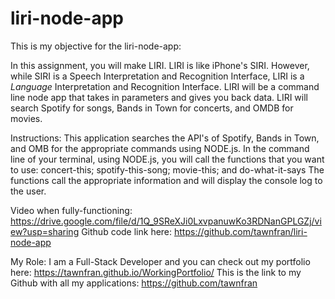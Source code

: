 # liri-node-app

This is my objective for the liri-node-app: 

In this assignment, you will make LIRI. LIRI is like iPhone's SIRI. However, while SIRI is a Speech Interpretation and Recognition Interface, LIRI is a _Language_ Interpretation and Recognition Interface. LIRI will be a command line node app that takes in parameters and gives you back data.
LIRI will search Spotify for songs, Bands in Town for concerts, and OMDB for movies.

Instructions:
This application searches the API's of Spotify, Bands in Town, and OMB for the appropriate commands using NODE.js. 
In the command line of your terminal, using NODE.js, you will call the functions that you want to use:
concert-this;
spotify-this-song;
movie-this; 
and do-what-it-says 
The functions call the appropriate information and will display the console log to the user. 

Video when fully-functioning: https://drive.google.com/file/d/1Q_9SReXJi0LxvpanuwKo3RDNanGPLGZj/view?usp=sharing 
Github code link here: https://github.com/tawnfran/liri-node-app



My Role:
I am a Full-Stack Developer and you can check out my portfolio here: https://tawnfran.github.io/WorkingPortfolio/
This is the link to my Github with all my applications: https://github.com/tawnfran